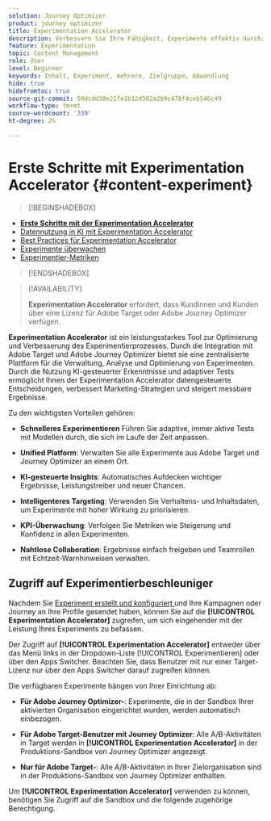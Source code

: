 ```yaml
---
solution: Journey Optimizer
product: journey optimizer
title: Experimentation Accelerator
description: Verbessern Sie Ihre Fähigkeit, Experimente effektiv durchzuführen und Erkenntnisse zu gewinnen
feature: Experimentation
topic: Content Management
role: User
level: Beginner
keywords: Inhalt, Experiment, mehrere, Zielgruppe, Abwandlung
hide: true
hidefromtoc: true
source-git-commit: 50dcdd30e21fe1b12d502a2b9c478f4ceb546c49
workflow-type: tm+mt
source-wordcount: '339'
ht-degree: 2%

---
```


# Erste Schritte mit Experimentation Accelerator {#content-experiment}

>[!BEGINSHADEBOX]

* **[Erste Schritte mit der Experimentation Accelerator](experiment-accelerator.md)**
* [Datennutzung in KI mit Experimentation Accelerator](experiment-accelerator-security.md)
* [Best Practices für Experimentation Accelerator](experiment-accelerator-best-practices.md)
* [Experimente überwachen](experiment-accelerator-monitor.md)
* [Experimentier-Metriken](experiment-accelerator-metrics.md)

>[!ENDSHADEBOX]

>[!AVAILABILITY]
>
>**Experimentation Accelerator** erfordert, dass Kundinnen und Kunden über eine Lizenz für Adobe Target oder Adobe Journey Optimizer verfügen.

**Experimentation Accelerator** ist ein leistungsstarkes Tool zur Optimierung und Verbesserung des Experimentierprozesses. Durch die Integration mit Adobe Target und Adobe Journey Optimizer bietet sie eine zentralisierte Plattform für die Verwaltung, Analyse und Optimierung von Experimenten. Durch die Nutzung KI-gesteuerter Erkenntnisse und adaptiver Tests ermöglicht Ihnen der Experimentation Accelerator datengesteuerte Entscheidungen, verbessert Marketing-Strategien und steigert messbare Ergebnisse.

Zu den wichtigsten Vorteilen gehören:

* **Schnelleres Experimentieren** Führen Sie adaptive, immer aktive Tests mit Modellen durch, die sich im Laufe der Zeit anpassen.

* **Unified Platform**: Verwalten Sie alle Experimente aus Adobe Target und Journey Optimizer an einem Ort.

* **KI-gesteuerte Insights**: Automatisches Aufdecken wichtiger Ergebnisse, Leistungstreiber und neuer Chancen.

* **Intelligenteres Targeting**: Verwenden Sie Verhaltens- und Inhaltsdaten, um Experimente mit hoher Wirkung zu priorisieren.

* **KPI-Überwachung**: Verfolgen Sie Metriken wie Steigerung und Konfidenz in allen Experimenten.

* **Nahtlose Collaboration**: Ergebnisse einfach freigeben und Teamrollen mit Echtzeit-Warnhinweisen verwalten.

## Zugriff auf Experimentierbeschleuniger

Nachdem Sie [Experiment erstellt und konfiguriert ](content-experiment.md) und Ihre Kampagnen oder Journey an Ihre Profile gesendet haben, können Sie auf die **[!UICONTROL Experimentation Accelerator]** zugreifen, um sich eingehender mit der Leistung Ihres Experiments zu befassen.

Der Zugriff auf **[!UICONTROL Experimentation Accelerator]** entweder über das Menü links in der Dropdown-Liste [!UICONTROL Experimentieren] oder über den Apps Switcher. Beachten Sie, dass Benutzer mit nur einer Target-Lizenz nur über den Apps Switcher darauf zugreifen können.

Die verfügbaren Experimente hängen von Ihrer Einrichtung ab:

* **Für Adobe Journey Optimizer-**: Experimente, die in der Sandbox Ihrer aktivierten Organisation eingerichtet wurden, werden automatisch einbezogen.

* **Für Adobe Target-Benutzer mit Journey Optimizer**: Alle A/B-Aktivitäten in Target werden in **[!UICONTROL Experimentation Accelerator]** in der Produktions-Sandbox von Journey Optimizer angezeigt.

* **Nur für Adobe Target-**: Alle A/B-Aktivitäten in Ihrer Zielorganisation sind in der Produktions-Sandbox von Journey Optimizer enthalten.

Um **[!UICONTROL Experimentation Accelerator]** verwenden zu können, benötigen Sie Zugriff auf die Sandbox und die folgende zugehörige Berechtigung.

<!--table style="table-layout:fixed"><tr style="border: 0;">
<td><img alt="Overview" href="experiment-accelerator-overview.md" src="assets/do-not-localize/experiments-2.jpeg">
<div align="center"><p><strong><a href="experiment-accelerator-overview.md">Overview</a></strong></p></div></td>
<td><img alt="Experiments" href="experiment-accelerator-monitor.md" src="assets/do-not-localize/experiment-overview.jpeg">
<div align="center"><p><strong><a href="experiment-accelerator-monitor.md">Experiments</a></strong></p></div></td>
<td><img alt="Metrics" href="experiment-accelerator-metrics.md" src="assets/do-not-localize/experiment-metrics.png">
<div align="center"><p><strong><a href="experiment-accelerator-metrics.md">Metrics</a></strong></p></div></td>
</tr></table-->
